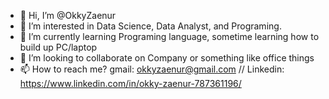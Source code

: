 - 👋 Hi, I’m @OkkyZaenur
- 👀 I’m interested in Data Science, Data Analyst, and Programing.
- 🌱 I’m currently learning Programing language, sometime learning how to build up PC/laptop
- 💞️ I’m looking to collaborate on Company or something like office things
- 📫 How to reach me? gmail: okkyzaenur@gmail.com // Linkedin: https://www.linkedin.com/in/okky-zaenur-787361196/

<!---
OkkyZaenur/OkkyZaenur is a ✨ special ✨ repository because its `README.md` (this file) appears on your GitHub profile.
You can click the Preview link to take a look at your changes.
--->
